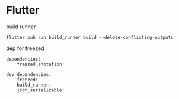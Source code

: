 # Flutter

build runner
```
flutter pub run build_runner build --delete-conflicting-outputs
```

dep for freezed
```
dependencies:
    freezed_anotation:

dev_dependencies:
    freezed:
    build_runner:
    json_serializable:
```

